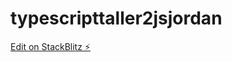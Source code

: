 # typescripttaller2jsjordan

[Edit on StackBlitz ⚡️](https://stackblitz.com/edit/typescripttaller2jsjordan)